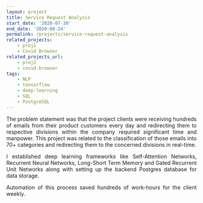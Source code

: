 ```yaml
---
layout: project
title: Service Request Analysis
start_date: '2020-07-30'
end_date: '2020-08-24'
permalink: /projects/service-request-analysis
related_projects: 
    - proj2
    - Covid Browser
related_projects_url: 
    - proj2
    - covid-browser
tags: 
    - NLP
    - tensorflow
    - deep-learning
    - SQL
    - PostgreSQL
---
```


<p style="text-align: justify">The problem statement was that the project clients were receiving hundreds of emails from their product customers every day and redirecting them to respective divisions within the company required significant time and manpower. This project was related to the classification of those emails into 70+ categories and redirecting them to the concerned divisions in real-time.</p>

<p style="text-align: justify">I established deep learning frameworks like Self-Attention Networks, Recurrent Neural Networks, Long-Short Term Memory and Gated Recurrent Unit Networks along with setting up the backend Postgres database for data storage.</p>

<p style="text-align: justify">Automation of this process saved hundreds of work-hours for the client weekly.</p>
